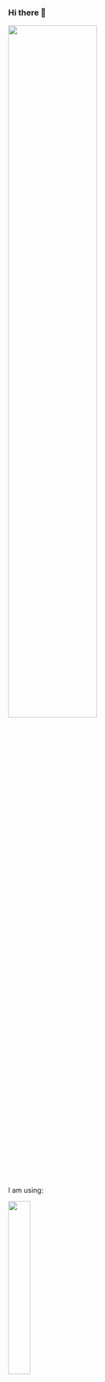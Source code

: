 ### Hi there 👋

<!--
**wait-light/wait-light** is a ✨ _special_ ✨ repository because its `README.md` (this file) appears on your GitHub profile.

Here are some ideas to get you started:

- 🔭 I’m currently working on ...
- 🌱 I’m currently learning ...
- 👯 I’m looking to collaborate on ...
- 🤔 I’m looking for help with ...
- 💬 Ask me about ...
- 📫 How to reach me: ...
- 😄 Pronouns: ...
- ⚡ Fun fact: ...
-->

<a href="https://github.com/wait-light?tab=repositories">
  <img width="60%" align="center" src="https://github-readme-stats.vercel.app/api?username=wait-light&count_private=false&show_icons=true" />
</a>

I am using:

<a href="https://github.com/wait-light?tab=repositories">
  <img width="30%" align="center" src="https://github-readme-stats.vercel.app/api/top-langs/?username=wait-light" />
</a>

